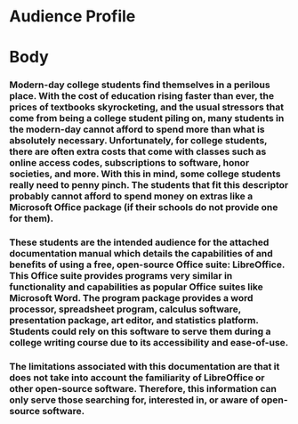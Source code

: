 # Audience Profile



# Body



### Modern-day college students find themselves in a perilous place. With the cost of education rising faster than ever, the prices of textbooks skyrocketing, and the usual stressors that come from being a college student piling on, many students in the modern-day cannot afford to spend more than what is absolutely necessary. Unfortunately, for college students, there are often extra costs that come with classes such as online access codes, subscriptions to software, honor societies, and more. With this in mind, some college students really need to penny pinch. The students that fit this descriptor probably cannot afford to spend money on extras like a Microsoft Office package (if their schools do not provide one for them). 
### These students are the intended audience for the attached documentation manual which details the capabilities of and benefits of using a free, open-source Office suite: LibreOffice. This Office suite provides programs very similar in functionality and capabilities as popular Office suites like Microsoft Word. The program package provides a word processor, spreadsheet program, calculus software, presentation package, art editor, and statistics platform. Students could rely on this software to serve them during a college writing course due to its accessibility and ease-of-use. 

### The limitations associated with this documentation are that it does not take into account the familiarity of LibreOffice or other open-source software. Therefore, this information can only serve those searching for, interested in, or aware of open-source software. 
